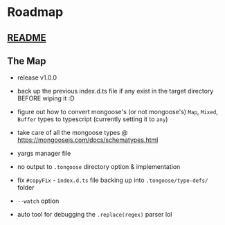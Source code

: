 # Roadmap

## [README](./README.md)

## The Map

- release v1.0.0

- back up the previous index.d.ts file if any exist in the target directory BEFORE wiping it :D

- figure out how to convert mongoose's (or not mongoose's) `Map`, `Mixed`, `Buffer` types to typescript (currently setting it to `any`)

- take care of all the mongoose types @ https://mongoosejs.com/docs/schematypes.html

- yargs manager file

- no output to `.tongoose` directory option & implementation

- fix `#copyFix` - `index.d.ts` file backing up into `.tongoose/type-defs/` folder

- `--watch` option

- auto tool for debugging the `.replace(regex)` parser lol
